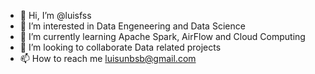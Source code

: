 - 👋 Hi, I’m @luisfss
- 👀 I’m interested in Data Engeneering and Data Science
- 🌱 I’m currently learning Apache Spark, AirFlow and Cloud Computing
- 💞️ I’m looking to collaborate Data related projects
- 📫 How to reach me luisunbsb@gmail.com

<!---
luisfss/luisfss is a ✨ special ✨ repository because its `README.md` (this file) appears on your GitHub profile.
You can click the Preview link to take a look at your changes.
--->
